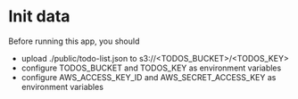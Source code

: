 # Init data
Before running this app, you should
* upload ./public/todo-list.json to s3://<TODOS_BUCKET>/<TODOS_KEY> 
* configure TODOS_BUCKET and TODOS_KEY as environment variables
* configure AWS_ACCESS_KEY_ID and AWS_SECRET_ACCESS_KEY as environment variables
